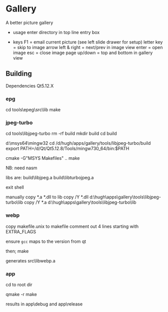 # Gallery

A better picture gallery

* usage
enter directory in top line entry box

* keys
F1 = email current picture (see left slide drawer for setup)
letter key = skip to image
arrow left & right = next/prev in image view
enter = open image
esc = close image
page up/down = top and bottom in gallery view




## Building

Dependencies Qt5.12.X

### epg
cd tools\epeg\src\lib
make

### jpeg-turbo
cd tools\libjpeg-turbo
rm -rf build
mkdir build
cd build


d:\msys64\mingw32
cd /d/hugh/apps/gallery/tools/libjpeg-turbo/build
export PATH=/d/Qt/Qt5.12.8/Tools/mingw730_64/bin:$PATH

cmake -G"MSYS Makefiles" ..
make

NB: need nasm

libs are:
build\libjpeg.a
build\libturbojpeg.a

exit shell

manually copy *.a *.dll to lib
copy /Y *.dll d:\hugh\apps\gallery\tools\libjpeg-turbo\lib
copy /Y *.a d:\hugh\apps\gallery\tools\libjpeg-turbo\lib

### webp
copy makefile.unix to makefile
comment out 4 lines starting with EXTRA_FLAGS

ensure `gcc` maps to the version from qt

then;
make

generates src\libwebp.a

### app
cd to root dir

qmake -r
make

results in app\debug and app\release




